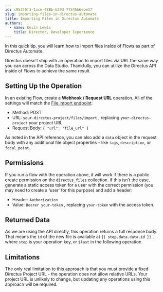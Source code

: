```yaml
---
id: c95350f1-1ace-488b-b293-77546b6ebe17
slug: importing-files-in-directus-automate
title: Importing Files in Directus Automate
authors:
  - name: Kevin Lewis
    title: Director, Developer Experience
---
```

In this quick tip, you will learn how to import files inside of Flows as part of Directus Automate. 

Directus doesn’t ship with an operation to import files via URL the same way you can across the Data Studio. Thankfully, you can utilize the Directus API inside of Flows to achieve the same result. 

## Setting Up the Operation

In an existing Flow, create a **Webhook / Request URL** operation. All of the settings will match the [File Import endpoint](/guides/files/quickstart):

- Method: POST
- URL: `your-directus-project/files/import` , replacing `your-directus-project` your project URL
- Request Body: `{ "url": "file_url" }`

As noted in the API reference, you can also add a `data` object in the request body with any additional file object properties - like `tags`, `description`, or `focal_point`.

## Permissions

If you run a flow with the operation above, it will work if there is a public create permission on the `directus_files` collection. If this isn’t the case, generate a static access token for a user with the correct permission (you may need to create a ‘user’ for this purpose) and add a header:

- Header: `Authorization`
- Value: `Bearer your-token` , replacing `your-token` with the access token.

## Returned Data

As we are using the API directly, this operation returns a full response body. That means the `id` of the new file is available at <span v-pre>`{{ step.data.data.id }}`</span> , where `step` is your operation key, or `$last` in the following operation. 

## Limitations

The only real limitation to this approach is that you must provide a fixed Directus Project URL - the operation does not allow relative URLs. Your project URL is unlikely to change, but updating any operations using this approach will be required.
